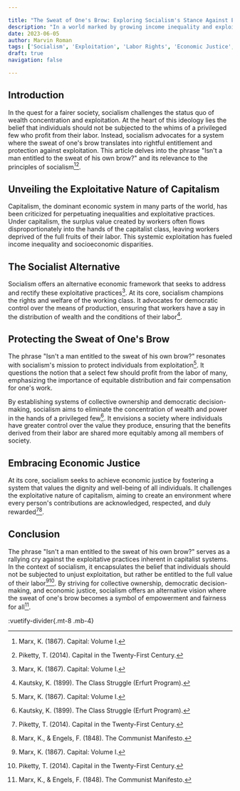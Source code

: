 ```yaml
---

title: "The Sweat of One's Brow: Exploring Socialism's Stance Against Exploitation"
description: "In a world marked by growing income inequality and exploitative labor practices, socialism offers a vision of an alternative economic system that aims to protect individuals from exploitation and ensure the rightful entitlement to the fruits of their labor. This article examines the phrase \u0022Isn't a man entitled to the sweat of his own brow?\u0022 in the context of socialism, highlighting its resonance with the socialist belief in preventing exploitation and promoting economic justice for all."
date: 2023-06-05
author: Marvin Roman
tags: ['Socialism', 'Exploitation', 'Labor Rights', 'Economic Justice', 'Income Inequality', "Workers' Rights"]
draft: true
navigation: false

---
```


## Introduction

In the quest for a fairer society, socialism challenges the status quo of wealth concentration and exploitation. At the heart of this ideology lies the belief that individuals should not be subjected to the whims of a privileged few who profit from their labor. Instead, socialism advocates for a system where the sweat of one's brow translates into rightful entitlement and protection against exploitation. This article delves into the phrase "Isn't a man entitled to the sweat of his own brow?" and its relevance to the principles of socialism[^1][^2].

## Unveiling the Exploitative Nature of Capitalism

Capitalism, the dominant economic system in many parts of the world, has been criticized for perpetuating inequalities and exploitative practices. Under capitalism, the surplus value created by workers often flows disproportionately into the hands of the capitalist class, leaving workers deprived of the full fruits of their labor. This systemic exploitation has fueled income inequality and socioeconomic disparities.

## The Socialist Alternative

Socialism offers an alternative economic framework that seeks to address and rectify these exploitative practices[^1]. At its core, socialism champions the rights and welfare of the working class. It advocates for democratic control over the means of production, ensuring that workers have a say in the distribution of wealth and the conditions of their labor[^3].

## Protecting the Sweat of One's Brow

The phrase "Isn't a man entitled to the sweat of his own brow?" resonates with socialism's mission to protect individuals from exploitation[^1]. It questions the notion that a select few should profit from the labor of many, emphasizing the importance of equitable distribution and fair compensation for one's work.

By establishing systems of collective ownership and democratic decision-making, socialism aims to eliminate the concentration of wealth and power in the hands of a privileged few[^3]. It envisions a society where individuals have greater control over the value they produce, ensuring that the benefits derived from their labor are shared more equitably among all members of society.

## Embracing Economic Justice

At its core, socialism seeks to achieve economic justice by fostering a system that values the dignity and well-being of all individuals. It challenges the exploitative nature of capitalism, aiming to create an environment where every person's contributions are acknowledged, respected, and duly rewarded[^2][^4].

## Conclusion

The phrase "Isn't a man entitled to the sweat of his own brow?" serves as a rallying cry against the exploitative practices inherent in capitalist systems. In the context of socialism, it encapsulates the belief that individuals should not be subjected to unjust exploitation, but rather be entitled to the full value of their labor[^1][^2]. By striving for collective ownership, democratic decision-making, and economic justice, socialism offers an alternative vision where the sweat of one's brow becomes a symbol of empowerment and fairness for all[^4].

:vuetify-divider{.mt-8 .mb-4}

[^1]: Marx, K. (1867). Capital: Volume I.
[^2]: Piketty, T. (2014). Capital in the Twenty-First Century.
[^3]: Kautsky, K. (1899). The Class Struggle (Erfurt Program).
[^4]: Marx, K., & Engels, F. (1848). The Communist Manifesto.
